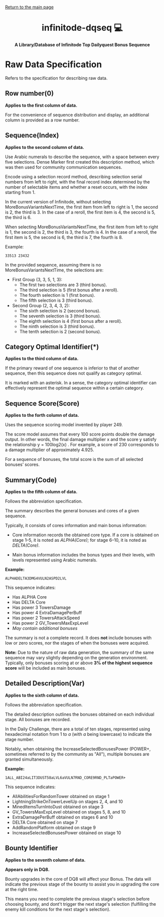 <p align="left">
      <a href="https://mtgpublic.github.io/infinitode-dqseq/">Return to the main page</a>
</p>

<h1 align="center" style="font-weight: bold;">infinitode-dqseq 💻</h1>
<p align="center" style="font-weight: bold;">A Library/Database of Infinitode Top Dailyquest Bonus Sequence</p>

# Raw Data Specification

Refers to the specification for describing raw data.

## Row number(0)

**Applies to the first column of data.**

For the convenience of sequence distribution and display, an additional column is provided as a row number.

## Sequence(Index)

**Applies to the second column of data.**

Use Arabic numerals to describe the sequence, with a space between every five selections. Dense Marker first created this description method, which was then used for community communication sequences.

Encode using a selection record method, describing selection serial numbers from left to right, with the final record index determined by the number of selectable items and whether a reset occurs, with the index starting from 1.

In the current version of Infinitode, without selecting MoreBonusVariantsNextTime, the first item from left to right is 1, the second is 2, the third is 3. In the case of a reroll, the first item is 4, the second is 5, the third is 6.

When selecting MoreBonusVariantsNextTime, the first item from left to right is 1, the second is 2, the third is 3, the fourth is 4. In the case of a reroll, the first item is 5, the second is 6, the third is 7, the fourth is 8.

Example:

```
33513 23432
```

In the provided sequence, assuming there is no MoreBonusVariantsNextTime, the selections are:

- First Group (3, 3, 5, 1, 3):
  - The first two selections are 3 (third bonus).
  - The third selection is 5 (first bonus after a reroll).
  - The fourth selection is 1 (first bonus).
  - The fifth selection is 3 (third bonus).
- Second Group (2, 3, 4, 3, 2):
  - The sixth selection is 2 (second bonus).
  - The seventh selection is 3 (third bonus).
  - The eighth selection is 4 (first bonus after a reroll).
  - The ninth selection is 3 (third bonus).
  - The tenth selection is 2 (second bonus).

## Category Optimal Identifier(\*)

**Applies to the third column of data.**

If the primary reward of one sequence is inferior to that of another sequence, then this sequence does not qualify as category optimal.

It is marked with an asterisk. In a sense, the category optimal identifier can effectively represent the optimal sequence within a certain category.

## Sequence Score(Score)

**Applies to the forth column of data.**

Uses the sequence scoring model invented by player 249.

The score model assumes that every 100 score points double the damage output. In other words, the final damage multiplier x and the score y satisfy the relationship y = 100log2(x) . For example, a score of 230 corresponds to a damage multiplier of approximately 4.925.  

For a sequence of bonuses, the total score is the sum of all selected bonuses’ scores.

## Summary(Code)

**Applies to the fifth column of data.**

Follows the abbreviation specification.

The summary describes the general bonuses and cores of a given sequence.

Typically, it consists of cores information and main bonus information:

* Core information records the obtained core type. If a core is obtained on stage 1–5, it is noted as *ALPHA(Core)*; for stage 6–10, it is noted as *DELTA(Core)*.

* Main bonus information includes the bonus types and their levels, with levels represented using Arabic numerals.

**Example:**

```
ALPHADELTA3DMG4VULN2ASPD2LVL
```

This sequence indicates:

- Has ALPHA Core  
- Has DELTA Core  
- Has power 3 TowersDamage
- Has power 4 ExtraDamagePerBuff
- Has power 2 TowersAttackSpeed
- Has power 2 GV_TowersMaxExpLevel
- *May contain additional bonuses*

The summary is not a complete record. It does **not** include bonuses with low or zero scores, nor the stages of when the bonuses were acquired.

**Note:** Due to the nature of raw data generation, the summary of the same sequence may vary slightly depending on the generation environment. Typically, only bonuses scoring at or above **3% of the highest sequence score** will be included as main bonuses.

## Detailed Description(Var)

**Applies to the sixth column of data.**

Follows the abbreviation specification.

The detailed description outlines the bonuses obtained on each individual stage. All bonuses are recorded.

In the Daily Challenge, there are a total of ten stages, represented using hexadecimal notation from 1 to *a* (with *a* being lowercase) to indicate the stage number.

Notably, when obtaining the IncreaseSelectedBonusesPower (POWER+, sometimes referred to by the community as "All"), multiple bonuses are granted simultaneously.

**Example:**

```
1ALL_ABI24aLIT3DUST58aLVL6aVULN7RND_CORE9RND_PLTaPOWER+
```

This sequence indicates:

- AllAbilitiesForRandomTower obtained on stage 1  
- LightningStrikeOnTowerLevelUp on stages 2, 4, and 10  
- MinedItemsTurnIntoDust obtained on stage 3  
- GV_TowersMaxExpLevel obtained on stages 5, 8, and 10  
- ExtraDamagePerBuff obtained on stages 6 and 10  
- DELTA Core obtained on stage 7  
- AddRandomPlatform obtained on stage 9  
- IncreaseSelectedBonusesPower obtained on stage 10

## Bounty Identifier

**Applies to the seventh column of data.**

**Appears only in DQ8.**

Bounty upgrades in the core of DQ8 will affect your Bonus. The data will indicate the previous stage of the bounty to assist you in upgrading the core at the right time.

This means you need to complete the previous stage's selection before choosing bounty, and dont't trigger the next stage's selection (fulfilling the enemy kill conditions for the next stage's selection). 
